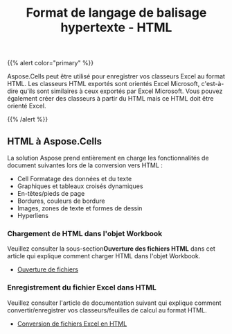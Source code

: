 ﻿---
title: Format de langage de balisage hypertexte - HTML
type: docs
weight: 50
url: /fr/net/hypertext-markup-language-format/
---
{{% alert color="primary" %}} 

Aspose.Cells peut être utilisé pour enregistrer vos classeurs Excel au format HTML. Les classeurs HTML exportés sont orientés Excel Microsoft, c'est-à-dire qu'ils sont similaires à ceux exportés par Excel Microsoft. Vous pouvez également créer des classeurs à partir du HTML mais ce HTML doit être orienté Excel.

{{% /alert %}} 
## **HTML à Aspose.Cells**
La solution Aspose prend entièrement en charge les fonctionnalités de document suivantes lors de la conversion vers HTML :

- Cell Formatage des données et du texte
- Graphiques et tableaux croisés dynamiques
- En-têtes/pieds de page
- Bordures, couleurs de bordure
- Images, zones de texte et formes de dessin
- Hyperliens
### **Chargement de HTML dans l'objet Workbook**
 Veuillez consulter la sous-section**Ouverture des fichiers HTML** dans cet article qui explique comment charger HTML dans l'objet Workbook.

- [Ouverture de fichiers](/cells/fr/net/opening-files-with-different-formats/#openingfileswithdifferentformats-openinghtmlfiles)
### **Enregistrement du fichier Excel dans HTML**
Veuillez consulter l'article de documentation suivant qui explique comment convertir/enregistrer vos classeurs/feuilles de calcul au format HTML.

- [Conversion de fichiers Excel en HTML](/cells/fr/net/convert-workbook-to-different-formats/#convertworkbooktodifferentformats-convertingexcelworkbooktohtml)

